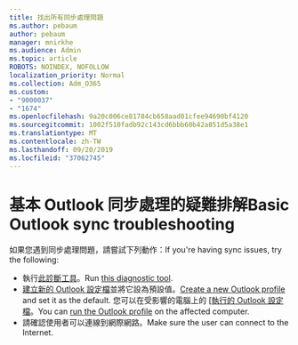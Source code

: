 ```yaml
---
title: 找出所有同步處理問題
ms.author: pebaum
author: pebaum
manager: mnirkhe
ms.audience: Admin
ms.topic: article
ROBOTS: NOINDEX, NOFOLLOW
localization_priority: Normal
ms.collection: Adm_O365
ms.custom:
- "9000037"
- "1674"
ms.openlocfilehash: 9a20c006ce81784cb658aad01cfee94690bf4120
ms.sourcegitcommit: 1002f510fadb92c143cd6bbb60b42a851d5a38e1
ms.translationtype: MT
ms.contentlocale: zh-TW
ms.lasthandoff: 09/20/2019
ms.locfileid: "37062745"
---
```

# <a name="basic-outlook-sync-troubleshooting"></a><span data-ttu-id="5b65f-102">基本 Outlook 同步處理的疑難排解</span><span class="sxs-lookup"><span data-stu-id="5b65f-102">Basic Outlook sync troubleshooting</span></span>

<span data-ttu-id="5b65f-103">如果您遇到同步處理問題，請嘗試下列動作：</span><span class="sxs-lookup"><span data-stu-id="5b65f-103">If you're having sync issues, try the following:</span></span>

- <span data-ttu-id="5b65f-104">執行[此診斷工具](https://aka.ms/sara-outlooksendreceive)。</span><span class="sxs-lookup"><span data-stu-id="5b65f-104">Run [this diagnostic tool](https://aka.ms/sara-outlooksendreceive).</span></span>
- <span data-ttu-id="5b65f-105">[建立新的 Outlook 設定檔](https://support.office.com/article/f544c1ba-3352-4b3b-be0b-8d42a540459d)並將它設為預設值。</span><span class="sxs-lookup"><span data-stu-id="5b65f-105">[Create a new Outlook profile](https://support.office.com/article/f544c1ba-3352-4b3b-be0b-8d42a540459d) and set it as the default.</span></span> <span data-ttu-id="5b65f-106">您可以在受影響的電腦上的 [[執行的 Outlook 設定檔](https://aka.ms/SaRA-OutlookSetupProfile)。</span><span class="sxs-lookup"><span data-stu-id="5b65f-106">You can [run the Outlook profile](https://aka.ms/SaRA-OutlookSetupProfile) on the affected computer.</span></span>
- <span data-ttu-id="5b65f-107">請確認使用者可以連線到網際網路。</span><span class="sxs-lookup"><span data-stu-id="5b65f-107">Make sure the user can connect to the Internet.</span></span> 